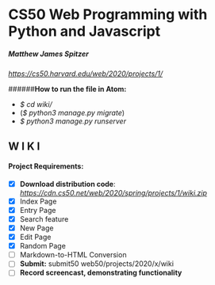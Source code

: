 # CS50 Web Programming with Python and Javascript
##### *Matthew James Spitzer*
*https://cs50.harvard.edu/web/2020/projects/1/*

######**How to run the file in Atom:**
- *$ cd wiki/*
- (*$ python3 manage.py migrate*)
- *$ python3 manage.py runserver*   

## W I K I   
#### Project Requirements:

- [x] **Download distribution code**: *https://cdn.cs50.net/web/2020/spring/projects/1/wiki.zip*
- [x] Index Page
- [x] Entry Page
- [x] Search feature
- [x] New Page
- [x] Edit Page
- [x] Random Page
- [ ] Markdown-to-HTML Conversion
- [ ] **Submit:** submit50 web50/projects/2020/x/wiki
- [ ] **Record screencast, demonstrating functionality**
